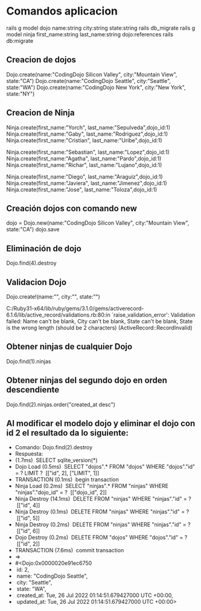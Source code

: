 # Comandos aplicacion

rails g model dojo name:string city:string state:string
rails db_migrate
rails g model ninja first_name:string last_name:string dojo:references
rails db:migrate

## Creacion de dojos

Dojo.create(name:"CodingDojo Silicon Valley", city:"Mountain View", state:"CA")
Dojo.create(name:"CodingDojo Seattle", city:"Seattle", state:"WA")
Dojo.create(name:"CodingDojo New York", city:"New York", state:"NY")

## Creacion de Ninja

Ninja.create(first_name:"Yorch", last_name:"Sepulveda",dojo_id:1)
Ninja.create(first_name:"Gaby", last_name:"Rodriguez",dojo_id:1)
Ninja.create(first_name:"Cristian", last_name:"Uribe",dojo_id:1)

Ninja.create(first_name:"Sebastian", last_name:"Lopez",dojo_id:1)
Ninja.create(first_name:"Agatha", last_name:"Pardo",dojo_id:1)
Ninja.create(first_name:"Richar", last_name:"Lujano",dojo_id:1)

Ninja.create(first_name:"Diego", last_name:"Araguiz",dojo_id:1)
Ninja.create(first_name:"Javiera", last_name:"Jimenez",dojo_id:1)
Ninja.create(first_name:"Jose", last_name:"Toloza",dojo_id:1)

## Creación dojos con comando new

dojo = Dojo.new(name:"CodingDojo Silicon Valley", city:"Mountain View", state:"CA")
dojo.save

## Eliminación de dojo

Dojo.find(4).destroy

## Validacion Dojo

Dojo.create!(name:"", city:"", state:"")

C:/Ruby31-x64/lib/ruby/gems/3.1.0/gems/activerecord-6.1.6/lib/active_record/validations.rb:80:in `raise_validation_error': Validation failed: Name can't be blank, City can't be blank, State can't be blank, State is the wrong length (should be 2 characters) (ActiveRecord::RecordInvalid)

## Obtener ninjas de cualquier Dojo

Dojo.find(1).ninjas

## Obtener ninjas del segundo dojo en orden descendiente 

Dojo.find(2).ninjas.order("created_at desc")


## Al modificar el modelo dojo y eliminar el dojo con id 2 el resultado da lo siguiente:
* Comando: Dojo.find(2).destroy
* Respuesta: 
* (1.7ms)  SELECT sqlite_version(*)
* Dojo Load (0.5ms)  SELECT "dojos".* FROM "dojos" WHERE "dojos"."id" = ? LIMIT ?  [["id", 2], ["LIMIT", 1]]
* TRANSACTION (0.1ms)  begin transaction
* Ninja Load (0.2ms)  SELECT "ninjas".* FROM "ninjas" WHERE "ninjas"."dojo_id" = ?  [["dojo_id", 2]]
* Ninja Destroy (14.1ms)  DELETE FROM "ninjas" WHERE "ninjas"."id" = ?  [["id", 4]]
* Ninja Destroy (0.1ms)  DELETE FROM "ninjas" WHERE "ninjas"."id" = ?  [["id", 5]]
* Ninja Destroy (0.2ms)  DELETE FROM "ninjas" WHERE "ninjas"."id" = ?  [["id", 6]]
* Dojo Destroy (0.2ms)  DELETE FROM "dojos" WHERE "dojos"."id" = ?  [["id", 2]]   
* TRANSACTION (7.6ms)  commit transaction
* =>
* #<Dojo:0x0000020e91ec6750
*  id: 2,
*  name: "CodingDojo Seattle",
*  city: "Seattle",
*  state: "WA",
*  created_at: Tue, 26 Jul 2022 01:14:51.679427000 UTC +00:00,
*  updated_at: Tue, 26 Jul 2022 01:14:51.679427000 UTC +00:00>


